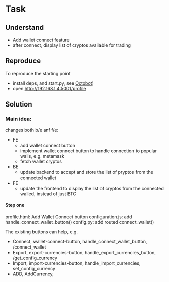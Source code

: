 # Task

## Understand


- Add wallet connect feature
- after connect, display list of cryptos available for trading 

## Reproduce 


To reproduce the starting point
- install deps, and start.py, see [Octobot](Octobot.md))
- open http://192.168.1.4:5001/profile 

## Solution


### Main idea:
changes both b/e anf f/e:
- FE
  - add wallet connect button
  - implement wallet connect button to handle connection to popular walls, e.g. metamask
  - fetch wallet cryptos
- BE
  - update backend to accept and store the list of pryptos from the connected wallet
- FE
  - update the frontend to display the list of cryptos from the connected walled, instead of just BTC


#### Step one

profile.html: Add Wallet Connect button
configuration.js: add handle_connect_wallet_button()
config.py: add routed connect_wallet() 

The existing buttons can help, e.g. 
- Connect, wallet-connect-button, handle_connect_wallet_button, /connect_wallet
- Export, export-currencies-button, handle_export_currencies_button, /get_config_currency
- Import, import-currencies-button, handle_import_currencies, set_config_currency
- ADD, AddCurrency, 